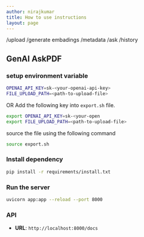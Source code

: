 ```yaml
---
author: nirajkumar
title: How to use instructions
layout: page
---
```


/upload
/generate embadings
/metadata
/ask
/history

## GenAI AskPDF

### setup environment variable


```bash
OPENAI_API_KEY=sk-<your-openai-api-key>
FILE_UPLOAD_PATH=<path-to-upload-file>
```

OR 
Add the following key into `export.sh` file. 
```bash
export OPENAI_API_KEY=sk-<your-open
export FILE_UPLOAD_PATH=<path-to-upload-file>
```

source the file using the following command


```bash
source export.sh
```

### Install dependency

```bash
pip install -r requirements/install.txt
```

### Run the server

```bash
uvicorn app:app --reload --port 8000
```

### API

- **URL**: `http://localhost:8000/docs`

